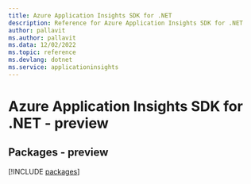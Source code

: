 ```yaml
---
title: Azure Application Insights SDK for .NET
description: Reference for Azure Application Insights SDK for .NET
author: pallavit
ms.author: pallavit
ms.data: 12/02/2022
ms.topic: reference
ms.devlang: dotnet
ms.service: applicationinsights
---
```

# Azure Application Insights SDK for .NET - preview
## Packages - preview
[!INCLUDE [packages](application-insights-index.md)]